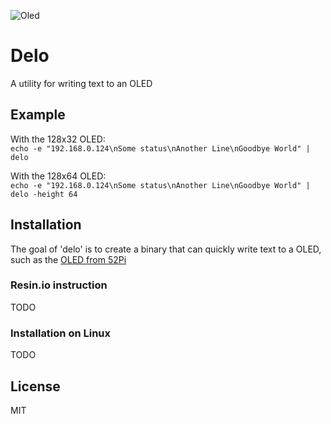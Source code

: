 ![Oled](https://cloud.githubusercontent.com/assets/2868/22624086/01516f08-eb26-11e6-9fa9-130884d50ace.jpg)

# Delo
A utility for writing text to an OLED

## Example

With the 128x32 OLED:  
`echo -e "192.168.0.124\nSome status\nAnother Line\nGoodbye World" | delo`

With the 128x64 OLED:  
`echo -e "192.168.0.124\nSome status\nAnother Line\nGoodbye World" | delo -height 64`

## Installation

The goal of 'delo' is to create a binary that can quickly write text
to a OLED, such as the [OLED from 52Pi](http://wiki.52pi.com/index.php/0.96_OLED(English))

### Resin.io instruction
TODO

### Installation on Linux
TODO

## License
MIT
